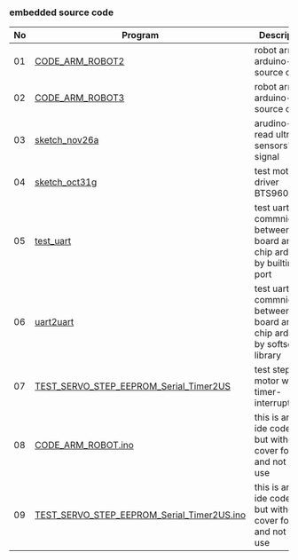 ### embedded source code

|No|Program|Description|Comment|
|---|---|---|---|
|01|[CODE_ARM_ROBOT2](/embed/CODE_ARM_ROBOT2)|robot arm arduino-nano source code|version2|
|02|[CODE_ARM_ROBOT3](/embed/CODE_ARM_ROBOT3)|robot arm arduino-nano source code|version3,this code is being used|
|03|[sketch_nov26a](/embed/sketch_nov26a)|arudino-nano read ultra sensors's signal||
|04|[sketch_oct31g](/embed/sketch_oct31g)|test motor driver BTS960||
|05|[test_uart](/embed/test_uart)|test uart commnication between main board and chip arduino by builtin-port||
|06|[uart2uart](/embed/uart2uart)|test uart commnication between main board and chip arduino by softserial library||
|07|[TEST_SERVO_STEP_EEPROM_Serial_Timer2US](/embed/TEST_SERVO_STEP_EEPROM_Serial_Timer2US)|test step-motor with timer-interrupt||
|08|[CODE_ARM_ROBOT.ino](/embed/CODE_ARM_ROBOT.ino)|this is arduino ide code file, but without a cover folder and not be use||
|09|[TEST_SERVO_STEP_EEPROM_Serial_Timer2US.ino](/embed/TEST_SERVO_STEP_EEPROM_Serial_Timer2US.ino)|this is arduino ide code file, but without a cover folder and not be use||
